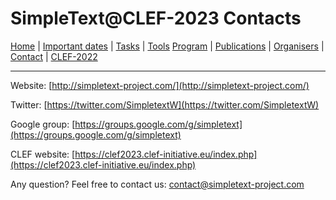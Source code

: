 # SimpleText@CLEF-2023 Contacts

[Home](./) | [Important dates](./dates) | [Tasks](./tasks)  | [Tools](./tools) 
[Program](./program) | [Publications](./publications) | [Organisers](./organisers) | [Contact](./contact) | [CLEF-2022](https://simpletext-project.com/2022/clef/en/)

---

Website: [http://simpletext-project.com/](http://simpletext-project.com/)

Twitter: [https://twitter.com/SimpletextW](https://twitter.com/SimpletextW)

Google group: [https://groups.google.com/g/simpletext](https://groups.google.com/g/simpletext)

CLEF website: [https://clef2023.clef-initiative.eu/index.php](https://clef2023.clef-initiative.eu/index.php) 
 
Any question? Feel free to contact us: [contact@simpletext-project.com](mailto:contact@simpletext-project.com)
